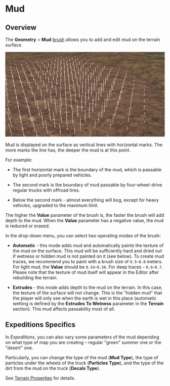 # Mud

## Overview
The **Geometry** \> **Mud** [brush][brush] allows you to add and edit mud on the terrain surface.

![](./media/image69.png)

Mud is displayed on the surface as vertical lines with horizontal marks. The more marks the line has, the deeper the mud is at this point.

For example:

-   The first horizontal mark is the boundary of the mud, which is passable by light and poorly prepared vehicles.

-   The second mark is the boundary of mud passable by four-wheel-drive regular trucks with offroad tires.

-   Below the second mark - almost everything will bog, except for heavy vehicles, upgraded to the maximum limit.

The higher the **Value** parameter of the brush is, the faster the brush will add depth to the mud. When the **Value** parameter has a negative value, the mud is reduced or erased.

In the drop-down menu, you can select two operating modes of the brush:

-   **Automatic** - this mode adds mud and automatically paints the texture of the mud on the surface. This mud will be sufficiently hard and dried out if wetness or hidden mud is not painted on it (see below). To create mud traces, we recommend you to paint with a brush size of `0.5`-`0.8` meters. For light mud, the **Value** should be `0.54`-`0.56`. For deep traces - `0.6`-`0.7`. Please note that the texture of mud itself will appear in the Editor after rebuilding the terrain.

-   **Extrudes** - this mode adds depth to the mud on the terrain. In this case, the texture of the surface will not change. This is the "hidden mud" that the player will only see when the earth is wet in this place (automatic wetting is defined by the **Extrudes To Wetness** parameter in the **Terrain** section). This mud affects passability most of all.

[brush]: ./overview_main_geometry_brush.md

## Expeditions Specifics
In *Expeditions*, you can also vary some parameters of the mud depending on what type of map you are creating – regular "green" summer one or the "desert" one.

Particularly, you can change the type of the mud (**Mud Type**), the type of particles under the wheels of the truck (**Particles Type**), and the type of the dirt from the mud on the truck (**Decals Type**).

See [Terrain Properties][terrain_properties] for details.

[terrain_properties]: ./../terrain_properties.md

